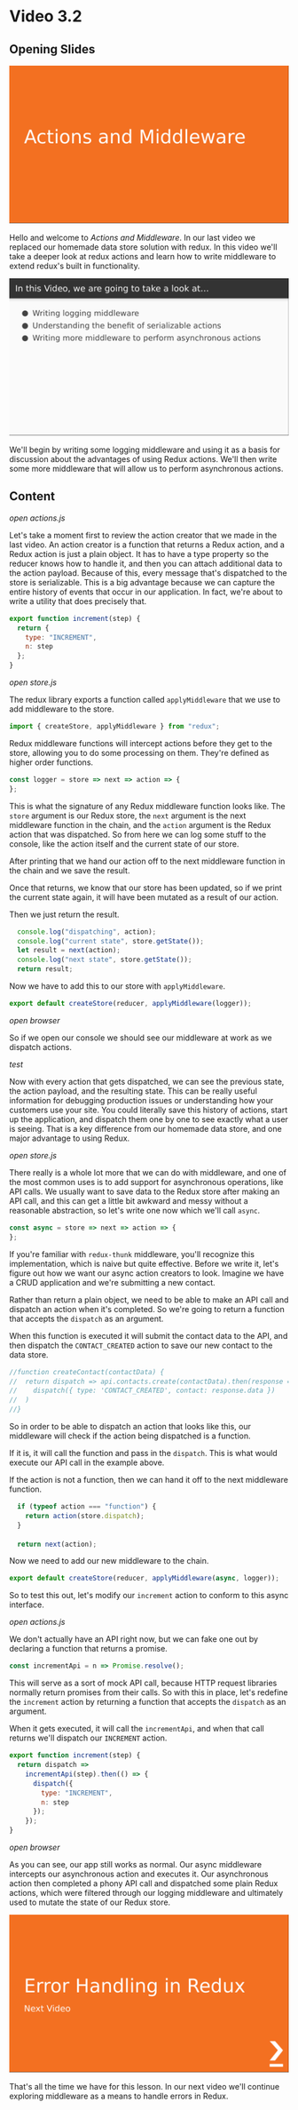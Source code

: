 # Video 3.2

## Opening Slides

![Slide 1: Section Title Slide](./slide-1-title.png)

Hello and welcome to _Actions and Middleware_. In our last video we replaced our homemade data store solution with redux. In this video we'll take a deeper look at redux actions and learn how to write middleware to extend redux's built in functionality.

![Slide 2: Summary Slide](./slide-2-summary.png)

We'll begin by writing some logging middleware and using it as a basis for discussion about the advantages of using Redux actions. We'll then write some more middleware that will allow us to perform asynchronous actions.

## Content

_open actions.js_

Let's take a moment first to review the action creator that we made in the last video. An action creator is a function that returns a Redux action, and a Redux action is just a plain object. It has to have a type property so the reducer knows how to handle it, and then you can attach additional data to the action payload. Because of this, every message that's dispatched to the store is serializable. This is a big advantage because we can capture the entire history of events that occur in our application. In fact, we're about to write a utility that does precisely that.

```javascript
export function increment(step) {
  return {
    type: "INCREMENT",
    n: step
  };
}
```

_open store.js_

The redux library exports a function called `applyMiddleware` that we use to add middleware to the store.

```javascript
import { createStore, applyMiddleware } from "redux";
```

Redux middleware functions will intercept actions before they get to the store, allowing you to do some processing on them. They're defined as higher order functions.

```javascript
const logger = store => next => action => {
};
```

This is what the signature of any Redux middleware function looks like. The `store` argument is our Redux store, the `next` argument is the next middleware function in the chain, and the `action` argument is the Redux action that was dispatched. So from here we can log some stuff to the console, like the action itself and the current state of our store.

After printing that we hand our action off to the next middleware function in the chain and we save the result.

Once that returns, we know that our store has been updated, so if we print the current state again, it will have been mutated as a result of our action.

Then we just return the result.

```javascript
  console.log("dispatching", action);
  console.log("current state", store.getState());
  let result = next(action);
  console.log("next state", store.getState());
  return result;
```

Now we have to add this to our store with `applyMiddleware`.

```javascript
export default createStore(reducer, applyMiddleware(logger));
```

_open browser_

So if we open our console we should see our middleware at work as we dispatch actions.

_test_

Now with every action that gets dispatched, we can see the previous state, the action payload, and the resulting state. This can be really useful information for debugging production issues or understanding how your customers use your site. You could literally save this history of actions, start up the application, and dispatch them one by one to see exactly what a user is seeing. That is a key difference from our homemade data store, and one major advantage to using Redux.

_open store.js_

There really is a whole lot more that we can do with middleware, and one of the most common uses is to add support for asynchronous operations, like API calls. We usually want to save data to the Redux store after making an API call, and this can get a little bit awkward and messy without a reasonable abstraction, so let's write one now which we'll call `async`.

```javascript
const async = store => next => action => {
};
```

If you're familiar with `redux-thunk` middleware, you'll recognize this implementation, which is naive but quite effective. Before we write it, let's figure out how we want our async action creators to look. Imagine we have a CRUD application and we're submitting a new contact.

Rather than return a plain object, we need to be able to make an API call and dispatch an action when it's completed. So we're going to return a function that accepts the `dispatch` as an argument.

When this function is executed it will submit the contact data to the API, and then dispatch the `CONTACT_CREATED` action to save our new contact to the data store.

```javascript
//function createContact(contactData) {
//  return dispatch => api.contacts.create(contactData).then(response =>
//    dispatch({ type: 'CONTACT_CREATED', contact: response.data })
//  )
//}
```

So in order to be able to dispatch an action that looks like this, our middleware will check if the action being dispatched is a function.

If it is, it will call the function and pass in the `dispatch`. This is what would execute our API call in the example above.

If the action is not a function, then we can hand it off to the next middleware function.

```javascript
  if (typeof action === "function") {
    return action(store.dispatch);
  }

  return next(action);
```

Now we need to add our new middleware to the chain.

```javascript
export default createStore(reducer, applyMiddleware(async, logger));
```

So to test this out, let's modify our `increment` action to conform to this async interface.

_open actions.js_

We don't actually have an API right now, but we can fake one out by declaring a function that returns a promise.

```javascript
const incrementApi = n => Promise.resolve();
```

This will serve as a sort of mock API call, because HTTP request libraries normally return promises from their calls. So with this in place, let's redefine the `increment` action by returning a function that accepts the `dispatch` as an argument.

When it gets executed, it will call the `incrementApi`, and when that call returns we'll dispatch our `INCREMENT` action.

```javascript
export function increment(step) {
  return dispatch =>
    incrementApi(step).then(() => {
      dispatch({
        type: "INCREMENT",
        n: step
      });
    });
}
```

_open browser_

As you can see, our app still works as normal. Our async middleware intercepts our asynchronous action and executes it. Our asynchronous action then completed a phony API call and dispatched some plain Redux actions, which were filtered through our logging middleware and ultimately used to mutate the state of our Redux store.

![Slide 3: Next Video Slide](./slide-3-next-video.png)

That's all the time we have for this lesson. In our next video we'll continue exploring middleware as a means to handle errors in Redux.
